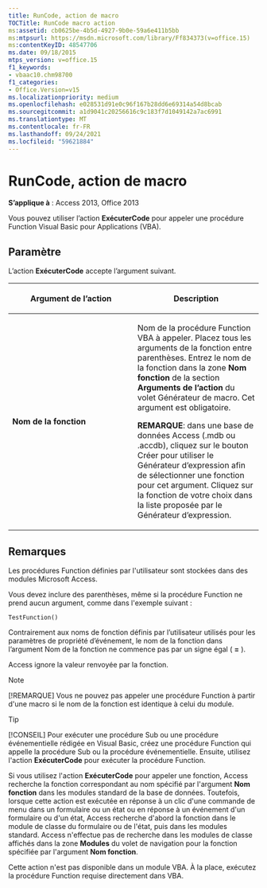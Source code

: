 ```yaml
---
title: RunCode, action de macro
TOCTitle: RunCode macro action
ms:assetid: cb0625be-4b5d-4927-9b0e-59a6e411b5bb
ms:mtpsurl: https://msdn.microsoft.com/library/Ff834373(v=office.15)
ms:contentKeyID: 48547706
ms.date: 09/18/2015
mtps_version: v=office.15
f1_keywords:
- vbaac10.chm98700
f1_categories:
- Office.Version=v15
ms.localizationpriority: medium
ms.openlocfilehash: e028531d91e0c96f167b28dd6e69314a54d8bcab
ms.sourcegitcommit: a1d9041c20256616c9c183f7d1049142a7ac6991
ms.translationtype: MT
ms.contentlocale: fr-FR
ms.lasthandoff: 09/24/2021
ms.locfileid: "59621884"
---
```

# <a name="runcode-macro-action"></a>RunCode, action de macro

**S’applique à** : Access 2013, Office 2013

Vous pouvez utiliser l’action **ExécuterCode** pour appeler une procédure Function Visual Basic pour Applications (VBA).

## <a name="setting"></a>Paramètre

L’action **ExécuterCode** accepte l’argument suivant.

<table>
<colgroup>
<col style="width: 50%" />
<col style="width: 50%" />
</colgroup>
<thead>
<tr class="header">
<th><p>Argument de l’action</p></th>
<th><p>Description</p></th>
</tr>
</thead>
<tbody>
<tr class="odd">
<td><p><strong>Nom de la fonction</strong></p></td>
<td><p>Nom de la procédure Function VBA à appeler. Placez tous les arguments de la fonction entre parenthèses. Entrez le nom de la fonction dans la zone <strong>Nom fonction</strong> de la section <strong>Arguments de l’action</strong> du volet Générateur de macro. Cet argument est obligatoire.</p><p><strong>REMARQUE</strong>: dans une base de données Access (.mdb ou .accdb), cliquez sur le bouton Créer pour utiliser le Générateur d’expression afin de sélectionner une fonction pour cet argument. <strong></strong> Cliquez sur la fonction de votre choix dans la liste proposée par le Générateur d’expression.</p></td>
</tr>
</tbody>
</table>


## <a name="remarks"></a>Remarques

Les procédures Function définies par l'utilisateur sont stockées dans des modules Microsoft Access.

Vous devez inclure des parenthèses, même si la procédure Function ne prend aucun argument, comme dans l'exemple suivant :

`TestFunction()`

Contrairement aux noms de fonction définis par l’utilisateur  utilisés pour les paramètres de propriété d’événement, le nom de la fonction dans l’argument Nom de la fonction ne commence pas par un signe égal ( **=** ).

Access ignore la valeur renvoyée par la fonction.

> [!NOTE]
> [!REMARQUE] Vous ne pouvez pas appeler une procédure Function à partir d'une macro si le nom de la fonction est identique à celui du module.

> [!TIP]
> [!CONSEIL] Pour exécuter une procédure Sub ou une procédure événementielle rédigée en Visual Basic, créez une procédure Function qui appelle la procédure Sub ou la procédure événementielle. Ensuite, utilisez l'action **ExécuterCode** pour exécuter la procédure Function.

Si vous utilisez l'action **ExécuterCode** pour appeler une fonction, Access recherche la fonction correspondant au nom spécifié par l'argument **Nom fonction** dans les modules standard de la base de données. Toutefois, lorsque cette action est exécutée en réponse à un clic d'une commande de menu dans un formulaire ou un état ou en réponse à un événement d'un formulaire ou d'un état, Access recherche d'abord la fonction dans le module de classe du formulaire ou de l'état, puis dans les modules standard. Access n'effectue pas de recherche dans les modules de classe affichés dans la zone **Modules** du volet de navigation pour la fonction spécifiée par l'argument **Nom fonction**.

Cette action n'est pas disponible dans un module VBA. À la place, exécutez la procédure Function requise directement dans VBA.

